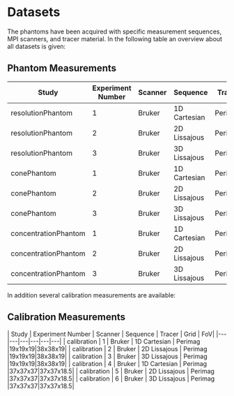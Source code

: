 # Datasets

The phantoms have been acquired with specific measurement sequences, MPI scanners, and tracer material. 
In the following table an overview about all datasets is given:

## Phantom Measurements

| Study | Experiment Number | Scanner | Sequence | Tracer |
|---|---|---|---|---|
| resolutionPhantom | 1 | Bruker | 1D Cartesian | Perimag |
| resolutionPhantom | 2 | Bruker | 2D Lissajous | Perimag |
| resolutionPhantom | 3 | Bruker | 3D Lissajous | Perimag |
| conePhantom | 1 | Bruker | 1D Cartesian | Perimag |
| conePhantom | 2 | Bruker | 2D Lissajous | Perimag |
| conePhantom | 3 | Bruker | 3D Lissajous | Perimag |
| concentrationPhantom | 1 | Bruker | 1D Cartesian | Perimag |
| concentrationPhantom | 2 | Bruker | 2D Lissajous | Perimag |
| concentrationPhantom | 3 | Bruker | 3D Lissajous | Perimag |

In addition several calibration measurements are available:

## Calibration Measurements

| Study | Experiment Number | Scanner | Sequence | Tracer | Grid | FoV|
|---|---|---|---|---|---|
| calibration | 1 | Bruker | 1D Cartesian | Perimag |19x19x19|38x38x19|
| calibration | 2 | Bruker | 2D Lissajous | Perimag |19x19x19|38x38x19|
| calibration | 3 | Bruker | 3D Lissajous | Perimag |19x19x19|38x38x19|
| calibration | 4 | Bruker | 1D Cartesian | Perimag |37x37x37|37x37x18.5|
| calibration | 5 | Bruker | 2D Lissajous | Perimag |37x37x37|37x37x18.5|
| calibration | 6 | Bruker | 3D Lissajous | Perimag |37x37x37|37x37x18.5|



